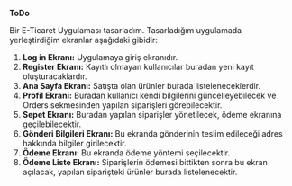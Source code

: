 ﻿**ToDo**

Bir E-Ticaret Uygulaması tasarladım. Tasarladığım uygulamada yerleştirdiğim ekranlar aşağıdaki gibidir:

1. **Log in Ekranı:** Uygulamaya giriş ekranıdır.
1. **Register Ekranı:** Kayıtlı olmayan kullanıcılar buradan yeni kayıt oluşturacaklardır.
1. **Ana Sayfa Ekranı:** Satışta olan ürünler burada listeleneceklerdir.
1. **Profil Ekranı:** Buradan kullanıcı kendi bilgilerini güncelleyebilecek ve Orders sekmesinden yapılan siparişleri görebilecektir.
1. **Sepet Ekranı:** Buradan yapılan siparişler yönetilecek, ödeme ekranına geçilebilecektir.
1. **Gönderi Bilgileri Ekranı:** Bu ekranda gönderinin teslim edileceği adres hakkında bilgiler girilecektir.
1. **Ödeme Ekranı:** Bu ekranda ödeme yöntemi seçilecektir.
1. **Ödeme Liste Ekranı:** Siparişlerin ödemesi bittikten sonra bu ekran açılacak, yapılan siparişteki ürünler burada listelenecektir.


